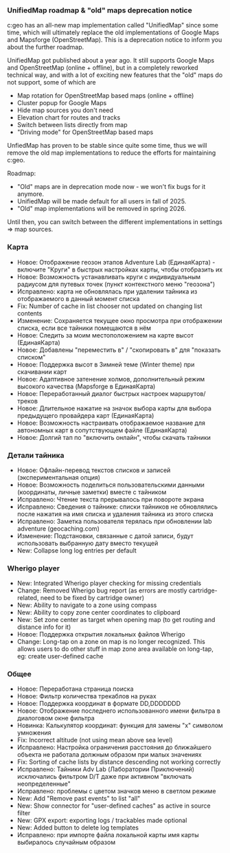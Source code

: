 ### UnifiedMap roadmap & "old" maps deprecation notice
c:geo has an all-new map implementation called "UnifiedMap" since some time, which will ultimately replace the old implementations of Google Maps and Mapsforge (OpenStreetMap). This is a deprecation notice to inform you about the further roadmap.

UnifiedMap got published about a year ago. It still supports Google Maps and OpenStreetMap (online + offline), but in a completely reworked technical way, and with a lot of exciting new features that the "old" maps do not support, some of which are
- Map rotation for OpenStreetMap based maps (online + offline)
- Cluster popup for Google Maps
- Hide map sources you don't need
- Elevation chart for routes and tracks
- Switch between lists directly from map
- "Driving mode" for OpenStreetMap based maps

UnfiedMap has proven to be stable since quite some time, thus we will remove the old map implementations to reduce the efforts for maintaining c:geo.

Roadmap:
- "Old" maps are in deprecation mode now - we won't fix bugs for it anymore.
- UnifiedMap will be made default for all users in fall of 2025.
- "Old" map implementations will be removed in spring 2026.

Until then, you can switch between the different implementations in settings => map sources.

### Карта
- Новое: Отображение геозон этапов Adventure Lab (ЕдинаяКарта) - включите "Круги" в быстрых настройках карты, чтобы отобразить их
- Новое: Возможность устанавливать круги с индивидуальным радиусом для путевых точек (пункт контекстного меню "геозона")
- Исправлено: карта не обновлялась при удалении тайника из отображаемого в данный момент списка
- Fix: Number of cache in list chooser not updated on changing list contents
- Изменение: Сохраняется текущее окно просмотра при отображении списка, если все тайники помещаются в нём
- Новое: Следить за моим местоположением на карте высот (ЕдинаяКарта)
- Новое: Добавлены "переместить в" / "скопировать в" для "показать списком"
- Новое: Поддержка высот в Зимней теме (Winter theme) при скачивании карт
- Новое: Адаптивное затенение холмов, дополнительный режим высокого качества (Mapsforge в ЕдинаяКарта)
- Новое: Переработанный диалог быстрых настроек маршрутов/треков
- Новое: Длительное нажатие на значок выбора карты для выбора предыдущего провайдера карт (ЕдинаяКарта)
- Новое: Возможность настраивать отображаемое название для автономных карт в сопутствующем файле (ЕдинаяКарта)
- Новое: Долгий тап по "включить онлайн", чтобы скачать тайники

### Детали тайника
- Новое: Офлайн-перевод текстов списков и записей (экспериментальная опция)
- Новое: Возможность поделиться пользовательскими данными (координаты, личные заметки) вместе с тайником
- Исправлено: Чтение текста прерывалось при повороте экрана
- Исправлено: Сведения о тайнике: списки тайников не обновлялись после нажатия на имя списка и удаления тайника из этого списка
- Исправлено: Заметка пользователя терялась при обновлении lab adventure (geocaching.com)
- Изменение: Подстановки, связанные с датой записи, будут использовать выбранную дату вместо текущей
- New: Collapse long log entries per default

### Wherigo player
- New: Integrated Wherigo player checking for missing credentials
- Change: Removed Wherigo bug report (as errors are mostly cartridge-related, need to be fixed by cartridge owner)
- New: Ability to navigate to a zone using compass
- New: Ability to copy zone center coordinates to clipboard
- New: Set zone center as target when opening map (to get routing and distance info for it)
- Новое: Поддержка открытия локальных файлов Wherigo
- Change: Long-tap on a zone on map is no longer recognized. This allows users to do other stuff in map zone area available on long-tap, eg: create user-defined cache

### Общее
- Новое: Переработана страница поиска
- Новое: Фильтр количества трекаблов на руках
- Новое: Поддержка координат в формате DD,DDDDDDD
- Новое: Отображение последнего использованного имени фильтра в диалоговом окне фильтра
- Новинка: Калькулятор координат: функция для замены "x" символом умножения
- Fix: Incorrect altitude (not using mean above sea level)
- Исправлено: Настройка ограничения расстояния до ближайшего объекта не работала должным образом при малых значениях
- Fix: Sorting of cache lists by distance descending not working correctly
- Исправлено: Тайники Adv Lab (Лаборатории Приключений) исключались фильтром D/T даже при активном "включать неопределенные"
- Исправлено: проблемы с цветом значков меню в светлом режиме
- New: Add "Remove past events" to list "all"
- New: Show connector for "user-defined caches" as active in source filter
- New: GPX export: exporting logs / trackables made optional
- New: Added button to delete log templates
- Исправлено: при импорте файла локальной карты имя карты выбиралось случайным образом
